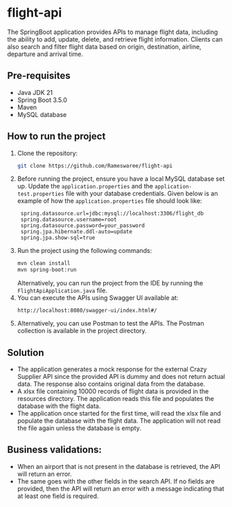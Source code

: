 # flight-api

The SpringBoot application provides APIs to manage flight data, including the ability to add, update, delete, and retrieve flight information.
Clients can also search and filter flight data based on origin, destination, airline, departure and arrival time.

## Pre-requisites
- Java JDK 21
- Spring Boot 3.5.0
- Maven
- MySQL database

## How to run the project
1. Clone the repository:
   ```bash
   git clone https://github.com/Rameswaree/flight-api
   ```
2. Before running the project, ensure you have a local MySQL database set up. Update the `application.properties` and the `application-test.properties` file with your database credentials.
   Given below is an example of how the `application.properties` file should look like:
   ```
    spring.datasource.url=jdbc:mysql://localhost:3306/flight_db
    spring.datasource.username=root
    spring.datasource.password=your_password
    spring.jpa.hibernate.ddl-auto=update
    spring.jpa.show-sql=true
   ```
3. Run the project using the following commands:
    ```bash
    mvn clean install
    mvn spring-boot:run
    ```
   Alternatively, you can run the project from the IDE by running the `FlightApiApplication.java` file.
4. You can execute the APIs using Swagger UI available at:
   ```
   http://localhost:8080/swagger-ui/index.html#/
   ```
5. Alternatively, you can use Postman to test the APIs. The Postman collection is available in the project directory.


## Solution

- The application generates a mock response for the external Crazy Supplier API since the provided API is dummy and does not return actual data. The response also contains original data from the database.
- A xlsx file containing 10000 records of flight data is provided in the resources directory. The application reads this file and populates the database with the flight data.
- The application once started for the first time, will read the xlsx file and populate the database with the flight data. The application will not read the file again unless the database is empty.

## Business validations:
 - When an airport that is not present in the database is retrieved, the API will return an error.
 - The same goes with the other fields in the search API. If no fields are provided, then the API will return an error with a message indicating that at least one field is required.